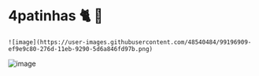 # 4patinhas 🐈 🐶
<p align="center">
    
    ![image](https://user-images.githubusercontent.com/48540484/99196909-ef9e9c80-276d-11eb-9290-5d6a846fd97b.png)
  
  ![image](https://user-images.githubusercontent.com/48540484/99196877-bfef9480-276d-11eb-98ab-ce0345bd41f7.png)
</p>

